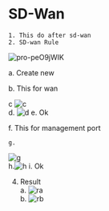 # SD-Wan
	1. This do after sd-wan
	2. SD-wan Rule
![pro-peO9jWIK](https://github.com/user-attachments/assets/502efb11-79d1-4313-960a-35345dc1a59c)

a. Create new 

b. This for wan

c ![c](https://github.com/user-attachments/assets/94e98c49-6929-4d87-a8dc-0eb242d45fd1)		
  d. ![d](https://github.com/user-attachments/assets/470bf3d5-a01d-422c-b445-d5d7ed337856)
  e. Ok

  f. This for management port

	g.
![g](https://github.com/user-attachments/assets/88c30f8a-451e-4c69-a5d4-4176f52d1307)		
		h.![h](https://github.com/user-attachments/assets/d0f7fc3e-f1f6-4c51-a933-53d6bb5047f3)
i. Ok

4. Result  
a. 
![ra](https://github.com/user-attachments/assets/eca1d7bb-3e65-417f-ba4b-5e8b40b69c98)	
		b. 
![rb](https://github.com/user-attachments/assets/07c52b64-897a-4f0d-a49c-701f053dbddd)

